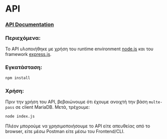 # API
### [API Documentation](https://documenter.getpostman.com/view/1431074/UVRBnmNR)
### Περιεχόμενα:

Το API υλοποιήθηκε με χρήση του runtime environment [node.js](https://nodejs.org/en/) και του framework [express.js](https://expressjs.com/).

### Εγκατάσταση:

```bash
npm install
```

### Χρήση:
Πριν την χρήση του API, βεβαιώνουμε ότι έχουμε ανοιχτή την βάση `multe-pass` σε client MariaDΒ. Μετά, τρέχουμε:

```bash
node index.js
```
Πλέον μπορούμε να χρησιμοποιήσουμε το API είτε απευθείας από το browser, είτε μέσω Postman είτε μέσω του Frontend/CLI.
